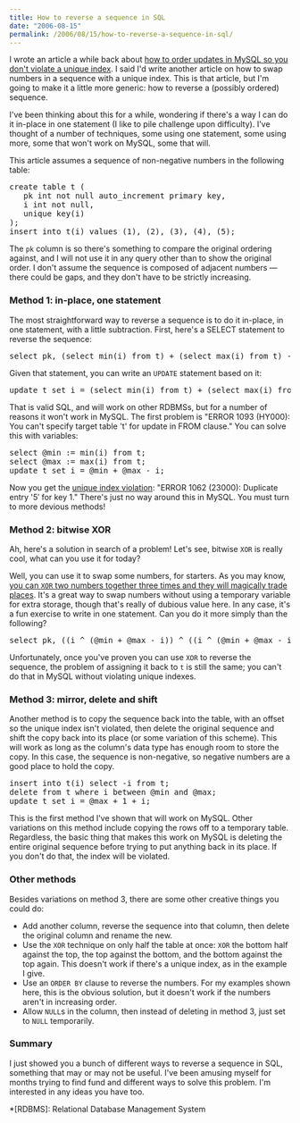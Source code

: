 ```yaml
---
title: How to reverse a sequence in SQL
date: "2006-08-15"
permalink: /2006/08/15/how-to-reverse-a-sequence-in-sql/
---
```

I wrote an article a while back about [how to order updates in MySQL so you don't violate a unique index][1]. I said I'd write another article on how to swap numbers in a sequence with a unique index. This is that article, but I'm going to make it a little more generic: how to reverse a (possibly ordered) sequence.

I've been thinking about this for a while, wondering if there's a way I can do it in-place in one statement (I like to pile challenge upon difficulty). I've thought of a number of techniques, some using one statement, some using more, some that won't work on MySQL, some that will.

This article assumes a sequence of non-negative numbers in the following table:

<pre>create table t (
   pk int not null auto_increment primary key,
   i int not null,
   unique key(i)
);
insert into t(i) values (1), (2), (3), (4), (5);</pre>

The `pk` column is so there's something to compare the original ordering against, and I will not use it in any query other than to show the original order. I don't assume the sequence is composed of adjacent numbers &#8212; there could be gaps, and they don't have to be strictly increasing.

### Method 1: in-place, one statement

The most straightforward way to reverse a sequence is to do it in-place, in one statement, with a little subtraction. First, here's a SELECT statement to reverse the sequence:

<pre>select pk, (select min(i) from t) + (select max(i) from t) - i from t;</pre>

Given that statement, you can write an `UPDATE` statement based on it:

<pre>update t set i = (select min(i) from t) + (select max(i) from t) - i;</pre>

That is valid SQL, and will work on other RDBMSs, but for a number of reasons it won't work in MySQL. The first problem is "ERROR 1093 (HY000): You can't specify target table 't' for update in FROM clause." You can solve this with variables:

<pre>select @min := min(i) from t;
select @max := max(i) from t;
update t set i = @min + @max - i;</pre>

Now you get the [unique index violation][2]: "ERROR 1062 (23000): Duplicate entry '5&#8242; for key 1." There's just no way around this in MySQL. You must turn to more devious methods!

### Method 2: bitwise XOR

Ah, here's a solution in search of a problem! Let's see, bitwise `XOR` is really cool, what can you use it for today?

Well, you can use it to swap some numbers, for starters. As you may know, [you can `XOR` two numbers together three times and they will magically trade places][3]. It's a great way to swap numbers without using a temporary variable for extra storage, though that's really of dubious value here. In any case, it's a fun exercise to write in one statement. Can you do it more simply than the following?

<pre>select pk, ((i ^ (@min + @max - i)) ^ ((i ^ (@min + @max - i)) ^ (@min + @max - i))) from t;</pre>

Unfortunately, once you've proven you can use `XOR` to reverse the sequence, the problem of assigning it back to `t` is still the same; you can't do that in MySQL without violating unique indexes.

### Method 3: mirror, delete and shift

Another method is to copy the sequence back into the table, with an offset so the unique index isn't violated, then delete the original sequence and shift the copy back into its place (or some variation of this scheme). This will work as long as the column's data type has enough room to store the copy. In this case, the sequence is non-negative, so negative numbers are a good place to hold the copy. 
<pre>insert into t(i) select -i from t;
delete from t where i between @min and @max;
update t set i = @max + 1 + i;</pre>

This is the first method I've shown that will work on MySQL. Other variations on this method include copying the rows off to a temporary table. Regardless, the basic thing that makes this work on MySQL is deleting the entire original sequence before trying to put anything back in its place. If you don't do that, the index will be violated.

### Other methods

Besides variations on method 3, there are some other creative things you could do:

*   Add another column, reverse the sequence into that column, then delete the original column and rename the new.
*   Use the `XOR` technique on only half the table at once: `XOR` the bottom half against the top, the top against the bottom, and the bottom against the top again. This doesn't work if there's a unique index, as in the example I give.
*   Use an `ORDER BY` clause to reverse the numbers. For my examples shown here, this is the obvious solution, but it doesn't work if the numbers aren't in increasing order.
*   Allow `NULL`s in the column, then instead of deleting in method 3, just set to `NULL` temporarily.

### Summary

I just showed you a bunch of different ways to reverse a sequence in SQL, something that may or may not be useful. I've been amusing myself for months trying to find fund and different ways to solve this problem. I'm interested in any ideas you have too.

 [1]: http://www.xaprb.com/blog/2006/06/16/how-to-avoid-unique-index-violations-on-updates-in-mysql/
 [2]: /blog/2006/06/16/how-to-avoid-unique-index-violations-on-updates-in-mysql/
 [3]: http://www.xaprb.com/blog/2005/09/28/bitwise-arithmetic/

 *[RDBMS]: Relational Database Management System
